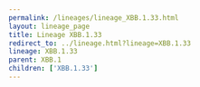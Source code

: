```yaml
---
permalink: /lineages/lineage_XBB.1.33.html
layout: lineage_page
title: Lineage XBB.1.33
redirect_to: ../lineage.html?lineage=XBB.1.33
lineage: XBB.1.33
parent: XBB.1
children: ['XBB.1.33']
---
```

